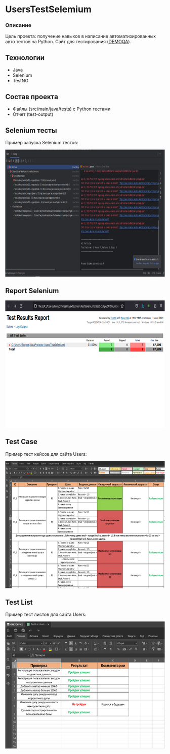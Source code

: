 #  UsersTestSelemium

### Описание

Цель проекта: получение навыков в написание автоматизированных авто тестов на Python. 
Сайт для тестирования (<a href="https://demoqa.com/">DEMOQA</a>).

## Технологии

- Java
- Selenium
- TestNG

## Состав проекта

- Файлы (src/main/java/tests) с Python тестами
- Отчет (test-output)

## Selenium тесты

Пример запуска Selenium тестов:

<img src="src\main\java\img\TestsSelenium.png" width="700" height="400">

## Report Selenium

<img src="src\main\java\img\SeleniumReport.png" width="700" height="400">

## Test Case

Пример тест кейсов для сайта Users:

<img src="src\main\java\img\TestsCaseUsers.png" width="700" height="400">

## Test List

Пример тест листов для сайта Users:

<img src="src\main\java\img\TestsListUsers.png" width="700" height="400">
